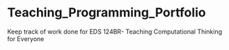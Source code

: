 # Teaching_Programming_Portfolio
Keep track of work done for EDS 124BR- Teaching Computational Thinking for Everyone
